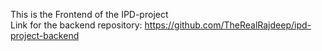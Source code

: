 This is the Frontend of the IPD-project  
Link for the backend repository:
https://github.com/TheRealRajdeep/ipd-project-backend
